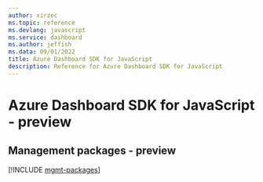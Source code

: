 ```yaml
---
author: xirzec
ms.topic: reference
ms.devlang: javascript
ms.service: dashboard
ms.author: jeffish
ms.data: 09/01/2022
title: Azure Dashboard SDK for JavaScript
description: Reference for Azure Dashboard SDK for JavaScript
---
```

# Azure Dashboard SDK for JavaScript - preview

## Management packages - preview
[!INCLUDE [mgmt-packages](dashboard-mgmt-index.md)]
